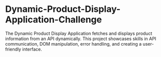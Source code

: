 # Dynamic-Product-Display-Application-Challenge
The Dynamic Product Display Application fetches and displays product information from an API dynamically. This project showcases skills in API communication, DOM manipulation, error handling, and creating a user-friendly interface.
